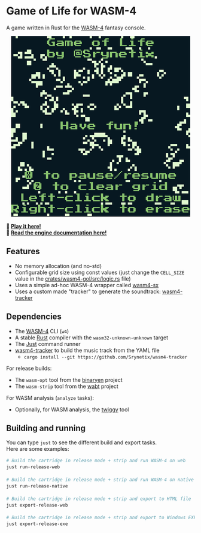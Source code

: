 # Game of Life for WASM-4

A game written in Rust for the [WASM-4] fantasy console.

<p align="center">
    <img src="./doc/animation.gif" alt="animation">
</p>

**:rocket: [Play it here!](https://srynetix.github.io/wasm4-gol/)**  
**:book: [Read the engine documentation here!](https://srynetix.github.io/wasm4-sx/wasm4_sx/)**

## Features

- No memory allocation (and no-std)
- Configurable grid size using const values (just change the `CELL_SIZE` value in the [crates/wasm4-gol/src/logic.rs](./crates/wasm4-gol/src/logic.rs) file)
- Uses a simple ad-hoc WASM-4 wrapper called [wasm4-sx]
- Uses a custom made "tracker" to generate the soundtrack: [wasm4-tracker]

## Dependencies

- The [WASM-4] CLI (`w4`)
- A stable [Rust] compiler with the `wasm32-unknown-unknown` target
- The [Just] command runner
- [wasm4-tracker] to build the music track from the YAML file
    - `cargo install --git https://github.com/Srynetix/wasm4-tracker`

For release builds:
- The `wasm-opt` tool from the [binaryen] project
- The `wasm-strip` tool from the [wabt] project

For WASM analysis (`analyze` tasks):
- Optionally, for WASM analysis, the [twiggy] tool

## Building and running

You can type `just` to see the different build and export tasks.  
Here are some examples:

```sh
# Build the cartridge in release mode + strip and run WASM-4 on web
just run-release-web

# Build the cartridge in release mode + strip and run WASM-4 on native mode
just run-release-native

# Build the cartridge in release mode + strip and export to HTML file
just export-release-web

# Build the cartridge in release mode + strip and export to Windows EXE file
just export-release-exe
```

[WASM-4]: https://wasm4.org
[Rust]: https://www.rust-lang.org/
[binaryen]: https://github.com/WebAssembly/binaryen
[wabt]: https://github.com/WebAssembly/wabt
[Just]: https://github.com/casey/just
[twiggy]: https://github.com/rustwasm/twiggy

[wasm4-sx]: https://github.com/Srynetix/wasm4-sx
[wasm4-tracker]: https://github.com/Srynetix/wasm4-tracker
